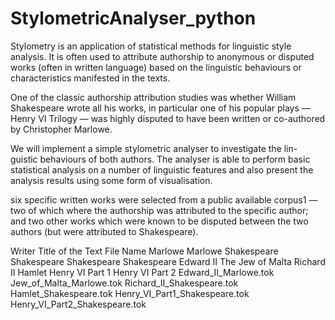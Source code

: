 # StylometricAnalyser_python
Stylometry is an application of statistical methods for linguistic style analysis. It is often used to attribute authorship to anonymous or disputed works (often in written language) based on the linguistic behaviours or characteristics manifested in the texts. 

One of the classic authorship attribution studies was whether William Shakespeare wrote all his works, in particular one of his popular plays — Henry VI Trilogy — was highly disputed to have been written or co-authored by Christopher Marlowe.

We will implement a simple stylometric analyser to investigate the lin- guistic behaviours of both authors. The analyser is able to perform basic statistical analysis on a number of linguistic features and also present the analysis results using some form of visualisation.

six specific written works were selected from a public available corpus1 — two of which where the authorship was attributed to the specific author; and two other works which were known to be disputed between the two authors (but were attributed to Shakespeare).

Writer
Title of the Text
File Name
Marlowe Marlowe Shakespeare Shakespeare Shakespeare Shakespeare
Edward II
The Jew of Malta Richard II
Hamlet
Henry VI Part 1 Henry VI Part 2
Edward_II_Marlowe.tok
Jew_of_Malta_Marlowe.tok
Richard_II_Shakespeare.tok
Hamlet_Shakespeare.tok
Henry_VI_Part1_Shakespeare.tok
Henry_VI_Part2_Shakespeare.tok



